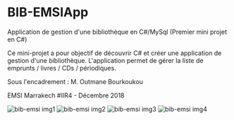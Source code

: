 # BIB-EMSIApp
Application de gestion d'une bibliothèque en C#/MySql (Premier mini projet en C#)  

Ce mini-projet a pour objectif de découvrir C# et créer une application de gestion d'une bibliothèque.
L'application permet de gérer la liste de emprunts / livres / CDs / périodiques.

Sous l'encadrement : M. Outmane Bourkoukou 

EMSI Marrakech #IIR4 - Décembre 2018


![bib-emsi img1](https://user-images.githubusercontent.com/33481438/52504621-4b2b1600-2be9-11e9-93fe-d601e25fe13d.PNG)
![bib-emsi img2](https://user-images.githubusercontent.com/33481438/52504622-4b2b1600-2be9-11e9-9fa8-329581fad7d3.PNG)
![bib-emsi img3](https://user-images.githubusercontent.com/33481438/52504623-4b2b1600-2be9-11e9-8f56-d62412840d02.PNG)
![bib-emsi img4](https://user-images.githubusercontent.com/33481438/52504624-4bc3ac80-2be9-11e9-96b7-6d2a5ce46cb9.PNG)
